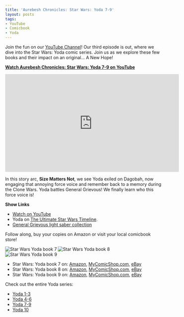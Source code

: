 ```yaml
---
title: 'Aurebesh Chronicles: Star Wars: Yoda 7-9'
layout: posts
tags:
- YouTube
- Comicbook
- Yoda
---
```


Join the fun on our [YouTube Channel](https://youtu.be/D3Vaj37a0Rs)! Our third episode is out, where we dive into the Star Wars: Yoda comic series. Join us as we explore these few books and their impact on an original… A New Hope!

**[Watch Aurebesh Chronicles: Star Wars: Yoda 7-9 on YouTube](https://youtu.be/D3Vaj37a0Rs)**

<iframe width="560" height="315" src="https://www.youtube.com/embed/D3Vaj37a0Rs?si=g9U7aBLd3aSO9jxz" title="YouTube video player" frameborder="0" allow="accelerometer; autoplay; clipboard-write; encrypted-media; gyroscope; picture-in-picture; web-share" allowfullscreen></iframe>


In this story arc, **Size Matters Not**, we see Yoda exiled on Dagobah, now engaging that annoying force voice and remember back to a memory during the Clone Wars. Yoda battles General Grievous! We finally learn who this force voice is!

**Show Links**
* [Watch on YouTube](https://youtu.be/D3Vaj37a0Rs)
* Yoda on [The Ultimate Star Wars Timeline](https://timeline.starwars.guide/character/Yoda?year=0).
* [General Grievous light saber collection](https://general-grievous.fandom.com/wiki/Grievous%27s_Lightsaber_Collection)

Follow along, buy your copies on Amazon or visit your local comicbook store!

<img src="{{'comics/star wars yoda/star_wars_yoda7.jpg' | relative_url }}" class="comicbook" alt="Star Wars Yoda book 7" />
<img src="{{ 'comics/star wars yoda/star_wars_yoda8.jpg' | relative_url }}" class="comicbook" alt="Star Wars Yoda book 8" />
<img src="{{ 'comics/star wars yoda/star_wars_yoda9.jpg' | relative_url }}" class="comicbook" alt="Star Wars Yoda book 9"/>

* Star Wars: Yoda book 7 on:
<a href="https://amzn.to/3RGIwd3" target="_blank">Amazon</a>,
<a href="https://www.mycomicshop.com/search?TID=57126621&AffID=2026649P01" target="_blank">MyComicShop.com</a>,
<a href="https://ebay.us/JTZm7z" target="_blank">eBay</a>
* Star Wars: Yoda book 8 on:
<a href="https://amzn.to/3Tt0gtL" target="_blank">Amazon</a>,
<a href="https://www.mycomicshop.com/search?TID=57126621&AffID=2026649P01" target="_blank">MyComicShop.com</a>,
<a href="https://ebay.us/vOd6xX" target="_blank">eBay</a>
* Star Wars: Yoda book 9 on:
<a href="https://amzn.to/41nBAoz" target="_blank">Amazon</a>,
<a href="https://www.mycomicshop.com/search?TID=57126621&AffID=2026649P01" target="_blank">MyComicShop.com</a>,
<a href="https://ebay.us/GZs6ax" target="_blank">eBay</a>

Check out the entire Yoda series:
* <a href="/2023/10/12/aurebesh-chronicles-star-wars-yoda-1-3.html">Yoda 1-3</a>
* <a href="/2023/10/23/aurebesh-chronicles-star-wars-yoda-4-6.html">Yoda 4-6</a>
* <a href="/2023/12/16/aurebesh-chronicles-star-wars-yoda-7-9.html">Yoda 7-9</a>
* <a href="/2024/03/23/aurebesh-chronicles-star-wars-yoda-10.html">Yoda 10</a>
